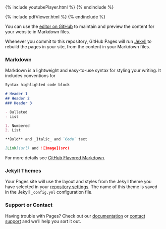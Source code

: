 
{% include youtubePlayer.html  %}
{% endinclude %}
<!-- ## Barcelona SC-Ecuador Oficial -->
<!-- [link](https://play.google.com/store/apps/details?id=com.BarcelonaSC.BarcelonaApp) -->
<!-- ## Evolution: -->
<!-- [link](https://play.google.com/store/apps/details?id=com.WiseInMedia.Evolution) -->
<!-- ## NoTips: -->
<!-- [link](https://play.google.com/store/apps/details?id=com.WiseInMedia.NoTips) -->
{% include pdfViewer.html %}
{% endinclude %}

You can use the [editor on GitHub](https://github.com/ofmendez/Portfolio/edit/master/index.md) to maintain and preview the content for your website in Markdown files.

Whenever you commit to this repository, GitHub Pages will run [Jekyll](https://jekyllrb.com/) to rebuild the pages in your site, from the content in your Markdown files.

### Markdown

Markdown is a lightweight and easy-to-use syntax for styling your writing. It includes conventions for

```markdown
Syntax highlighted code block

# Header 1
## Header 2
### Header 3

- Bulleted
- List

1. Numbered
2. List

**Bold** and _Italic_ and `Code` text

[Link](url) and ![Image](src)
```

For more details see [GitHub Flavored Markdown](https://guides.github.com/features/mastering-markdown/).

### Jekyll Themes

Your Pages site will use the layout and styles from the Jekyll theme you have selected in your [repository settings](https://github.com/ofmendez/Portfolio/settings). The name of this theme is saved in the Jekyll `_config.yml` configuration file.

### Support or Contact

Having trouble with Pages? Check out our [documentation](https://help.github.com/categories/github-pages-basics/) or [contact support](https://github.com/contact) and we’ll help you sort it out.



